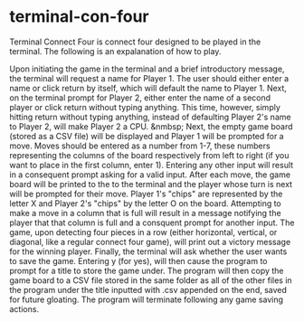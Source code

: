 # terminal-con-four
Terminal Connect Four is connect four designed to be played in the terminal. The following is an expalanation of how to play.

  Upon initiating the game in the terminal and a brief introductory message, the terminal will request a name for Player 1. The user should either enter a name or click return by itself, which will default the name to Player 1. Next, on the terminal prompt for Player 2, either enter the name of a second player or click return without typing anything. This time, however, simply hitting return without typing anything, instead of defaulting Player 2's name to Player 2, will make Player 2 a CPU.
&nmbsp;  Next, the empty game board (stored as a CSV file) will be displayed and Player 1 will be prompted for a move. Moves should be entered as a number from 1-7, these numbers representing the columns of the board respectively from left to right (if you want to place in the first column, enter 1). Entering any other input will result in a consequent prompt asking for a valid input. After each move, the game board will be printed to the to the terminal and the player whose turn is next will be prompted for their move. Player 1's "chips" are represented by the letter X and Player 2's "chips" by the letter O on the board. Attempting to make a move in a column that is full will result in a message notifying the player that that column is full and a consquent prompt for another input. The game, upon detecting four pieces in a row (either horizontal, vertical, or diagonal, like a regular connect four game), will print out a victory message for the winning player.
   Finally, the terminal will ask whether the user wants to save the game. Entering y (for yes), will then cause the program to prompt for a title to store the game under. The program will then copy the game board to a CSV file stored in the same folder as all of the other files in the program under the title inputted with .csv appended on the end, saved for future gloating. The program will terminate following any game saving actions.
